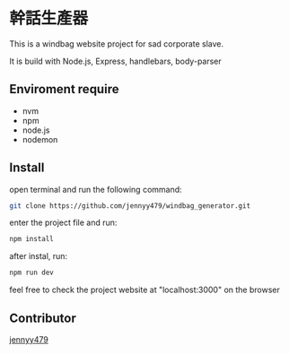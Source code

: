 # 幹話生產器

This is a windbag website project for sad corporate slave.

It is build with Node.js, Express, handlebars, body-parser

## Enviroment require
- nvm
- npm
- node.js
- nodemon

## Install
open terminal and run the following command:
```bash
git clone https://github.com/jennyy479/windbag_generator.git
```
enter the project file and run:
```bash
npm install
```
after instal, run:
```bash
npm run dev
```
feel free to check the project website at "localhost:3000" on the browser

## Contributor
[jennyy479](https://github.com/jennyy479/windbag_generator.git)
